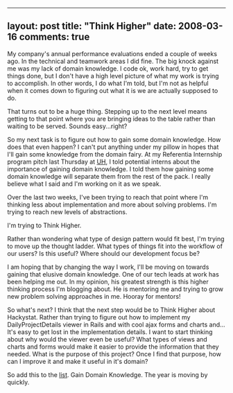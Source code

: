 
---
layout: post
title: "Think Higher"
date: 2008-03-16
comments: true
---


My company's annual performance evaluations ended a couple of weeks ago. In the technical and teamwork 
areas I did fine. The big knock against me was my lack of domain knowledge. I code ok, work hard, try to 
get things done, but I don't have a high level picture of what my work is trying to accomplish. In other 
words, I do what I'm told, but I'm not as helpful when it comes down to figuring out what it is we are 
actually supposed to do.

That turns out to be a huge thing. Stepping up to the next level means getting to that point where you 
are bringing ideas to the table rather than waiting to be served. Sounds easy...right?

So my next task is to figure out how to gain some domain knowledge. How does that even happen? I can't 
put anything under my pillow in hopes that I'll gain some knowledge from the domain fairy. At my 
Referentia Internship program pitch last Thursday at [UH][1], I told potential interns about the 
importance of gaining domain knowledge. I told them how gaining some domain knowledge will separate them 
from the rest of the pack. I really believe what I said and I'm working on it as we speak.

Over the last two weeks, I've been trying to reach that point where I'm thinking less about implementation and more about solving problems. I'm trying to reach new levels of abstractions. 

I'm trying to Think Higher. 

Rather than wondering what type of design pattern would fit best, I'm trying to move up the thought ladder. What types of things fit into the workflow of our users? Is this useful? Where should our development focus be?

I am hoping that by changing the way I work, I'll be moving on towards gaining that elusive domain 
knowledge. One of our tech leads at work has been helping me out. In my opinion, his greatest strength 
is this higher thinking process I'm blogging about. He is mentoring me and trying to grow new problem 
solving approaches in me. Hooray for mentors!

So what's next? I think that the next step would be to Think Higher about Hackystat. Rather than trying to figure out how to implement my DailyProjectDetails viewer in Rails and with cool ajax forms and charts and... It's easy to get lost in the implementation details. I want to start thinking about why would the viewer even be useful? What types of views and charts and forms would make it easier to provide the information that they needed. What is the purpose of this project? Once I find that purpose, how can I improve it and make it useful in it's domain?

So add this to the [list][2]. Gain Domain Knowledge. The year is moving by quickly.


  [1]: http://www.ics.hawaii.edu/
  [2]: http://austenito.blogspot.com/2008/01/lists-are-fun.html
